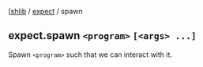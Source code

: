 [[shlib][] / [expect][] / spawn

## expect.spawn `<program>` `[<args> ...]`

Spawn `<program>` such that we can interact with it.

[expect]: ../expect/__index__.md "expect"
[shlib]: http://github.com/major0/shlib "shlib"
